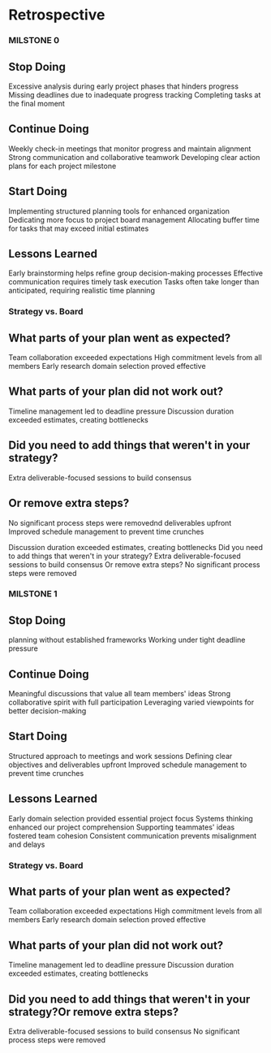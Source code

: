 <!-- this template is for inspiration, feel free to change it however you like! -->

# Retrospective
 ### MILSTONE 0

## Stop Doing
Excessive analysis during early project phases that hinders progress
Missing deadlines due to inadequate progress tracking
Completing tasks at the final moment
## Continue Doing
Weekly check-in meetings that monitor progress and maintain alignment
Strong communication and collaborative teamwork
Developing clear action plans for each project milestone
## Start Doing
Implementing structured planning tools for enhanced organization
Dedicating more focus to project board management
Allocating buffer time for tasks that may exceed initial estimates
## Lessons Learned
Early brainstorming helps refine group decision-making processes
Effective communication requires timely task execution
Tasks often take longer than anticipated, requiring realistic time planning

### Strategy vs. Board

## What parts of your plan went as expected?
Team collaboration exceeded expectations
High commitment levels from all members
Early research domain selection proved effective
## What parts of your plan did not work out?
Timeline management led to deadline pressure
Discussion duration exceeded estimates, creating bottlenecks
## Did you need to add things that weren't in your strategy?
Extra deliverable-focused sessions to build consensus
## Or remove extra steps?
No significant process steps were removednd deliverables upfront
Improved schedule management to prevent time crunches


Discussion duration exceeded estimates, creating bottlenecks
Did you need to add things that weren't in your strategy?
Extra deliverable-focused sessions to build consensus
Or remove extra steps?
No significant process steps were removed


### MILSTONE 1

## Stop Doing
planning without established frameworks
Working under tight deadline pressure
## Continue Doing
Meaningful discussions that value all team members' ideas
Strong collaborative spirit with full participation
Leveraging varied viewpoints for better decision-making
## Start Doing
Structured approach to meetings and work sessions
Defining clear objectives and deliverables upfront
Improved schedule management to prevent time crunches
## Lessons Learned
Early domain selection provided essential project focus
Systems thinking enhanced our project comprehension
Supporting teammates' ideas fostered team cohesion
Consistent communication prevents misalignment and delays

### Strategy vs. Board

## What parts of your plan went as expected?
Team collaboration exceeded expectations
High commitment levels from all members
Early research domain selection proved effective
## What parts of your plan did not work out?
Timeline management led to deadline pressure
Discussion duration exceeded estimates, creating bottlenecks
## Did you need to add things that weren't in your strategy?Or remove extra steps?
Extra deliverable-focused sessions to build consensus
No significant process steps were removed





<!-- reflect on your contributions, challenges and progress in this milestone -->
